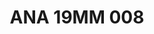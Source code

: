 ---
title: ANA 19MM 008
date: 
draft: false

# descripcion
description : Anillo de plata 925 y ávalon

materials: Plata 925

color: 

dimensions: 19mm diámetro

code: 05-29-1274

type: "Anillos"

categories: []

price: $9.070,00

price_eftvo: $7.710,00

# Images
# first image will be shown in the product page
images:
  # - image: "images/path_to_image"
  # La ubicacion de las imagenes es imagenes/Anillos/Anillos.Nácar/05-29-1274-ana-19mm-008

---